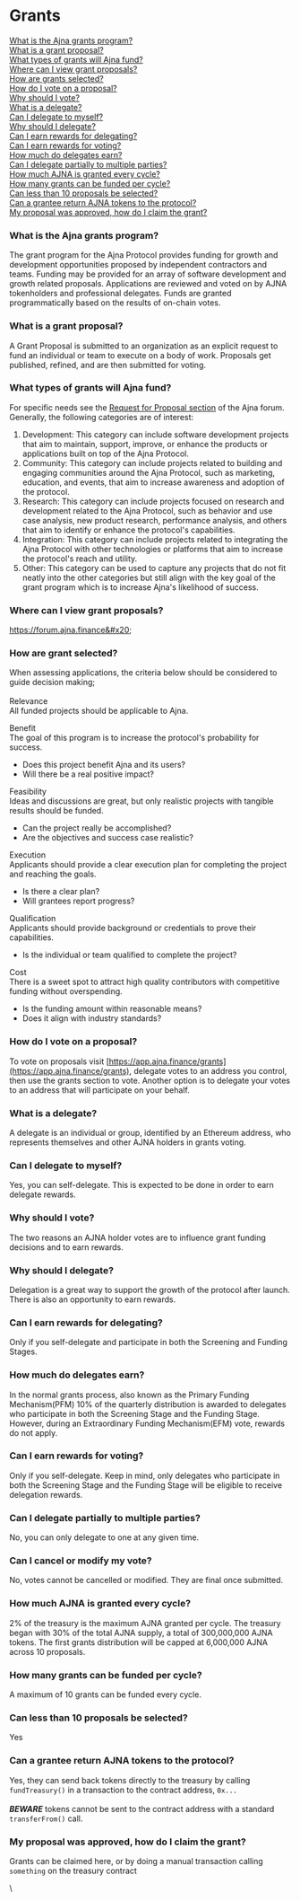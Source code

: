 # Grants

[What is the Ajna grants program?](grants.md#what-is-the-ajna-grants-program)\
[What is a grant proposal?](grants.md#what-is-a-grant-proposal)\
[What types of grants will Ajna fund?](grants.md#what-types-of-grants-will-ajna-fund)\
[Where can I view grant proposals?](grants.md#where-can-i-view-grant-proposals)\
[How are grants selected?](grants.md#how-are-grant-proposals-selected)\
[How do I vote on a proposal?](grants.md#how-do-i-vote-on-a-proposal)\
[Why should I vote?](grants.md#why-should-i-vote)\
[What is a delegate?](grants.md#what-is-a-delegate)\
[Can I delegate to myself?](grants.md#can-i-delegate-to-myself)\
[Why should I delegate?](grants.md#why-should-i-delegate)\
[Can I earn rewards for delegating?](grants.md#can-i-earn-rewards-for-delegating)\
[Can I earn rewards for voting?](grants.md#can-i-earn-rewards-for-voting)\
[How much do delegates earn?](grants.md#how-much-do-delegates-earn)\
[Can I delegate partially to multiple parties?](grants.md#can-i-delegate-partially-to-multiple-parties)\
[How much AJNA is granted every cycle?](grants.md#how-much-ajna-is-granted-every-cycle)\
[How many grants can be funded per cycle?](grants.md#how-many-grants-can-be-funded-per-cycle)\
[Can less than 10 proposals be selected?](grants.md#can-less-than-10-proposals-be-selected)\
[Can a grantee return AJNA tokens to the protocol?](grants.md#can-a-grantee-return-ajna-tokens-to-the-protocol)\
[My proposal was approved, how do I claim the grant?](grants.md#my-proposal-was-approved-how-do-i-claim-the-grant)

### What is the Ajna grants program?

The grant program for the Ajna Protocol provides funding for growth and development opportunities proposed by independent contractors and teams. Funding may be provided for an array of software development and growth related proposals. Applications are reviewed and voted on by AJNA tokenholders and professional delegates. Funds are granted programmatically based on the results of on-chain votes.

### What is a grant proposal?

A Grant Proposal is submitted to an organization as an explicit request to fund an individual or team to execute on a body of work. Proposals get published, refined, and are then submitted for voting.

### **What types of grants will Ajna fund?**

For specific needs see the [Request for Proposal section](https://forum.ajna.finance/c/rfp/5) of the Ajna forum.\
Generally, the following categories are of interest:

1. Development: This category can include software development projects that aim to maintain, support, improve, or enhance the products or applications built on top of the Ajna Protocol.
2. Community: This category can include projects related to building and engaging communities around the Ajna Protocol, such as marketing, education, and events, that aim to increase awareness and adoption of the protocol.
3. Research: This category can include projects focused on research and development related to the Ajna Protocol, such as behavior and use case analysis, new product research, performance analysis, and others that aim to identify or enhance the protocol's capabilities.
4. Integration: This category can include projects related to integrating the Ajna Protocol with other technologies or platforms that aim to increase the protocol's reach and utility.
5. Other: This category can be used to capture any projects that do not fit neatly into the other categories but still align with the key goal of the grant program which is to increase Ajna's likelihood of success.

### Where can I view grant proposals?

https://forum.ajna.finance&#x20;

### **How are grant selected?**

When assessing applications, the criteria below should be considered to guide decision making;\
\
Relevance \
All funded projects should be applicable to Ajna.

Benefit \
The goal of this program is to increase the protocol's probability for success.

* Does this project benefit Ajna and its users?
* Will there be a real positive impact?&#x20;

Feasibility \
Ideas and discussions are great, but only realistic projects with tangible results should be funded.

* Can the project really be accomplished? ‍
* Are the objectives and success case realistic?&#x20;

Execution \
Applicants should provide a clear execution plan for completing the project and reaching the goals.

* Is there a clear plan?
* Will grantees report progress?&#x20;

Qualification \
Applicants should provide background or credentials to prove their capabilities.

* Is the individual or team qualified to complete the project? &#x20;

Cost \
There is a sweet spot to attract high quality contributors with competitive funding without overspending.&#x20;

* Is the funding amount within reasonable means?
* Does it align with industry standards?

### How do I vote on a proposal?

To vote on proposals visit [https://app.ajna.finance/grants](https://app.ajna.finance/grants), delegate votes to an address you control, then use the grants section to vote. Another option is to delegate your votes to an address that will participate on your behalf.

### What is a delegate?

A delegate is an individual or group, identified by an Ethereum address, who represents themselves and other AJNA holders in grants voting.

### Can I delegate to myself?

Yes, you can self-delegate. This is expected to be done in order to earn delegate rewards.

### Why should I vote?

The two reasons an AJNA holder votes are to influence grant funding decisions and to earn rewards.

### Why should I delegate?

Delegation is a great way to support the growth of the protocol after launch. There is also an opportunity to earn rewards.

### Can I earn rewards for delegating?

Only if you self-delegate and participate in both the Screening and Funding Stages.&#x20;

### How much do delegates earn?

In the normal grants process, also known as the Primary Funding Mechanism(PFM) 10% of the quarterly distribution is awarded to delegates who participate in both the Screening Stage and the Funding Stage. However, during an Extraordinary Funding Mechanism(EFM) vote, rewards do not apply.

### Can I earn rewards for voting?

Only if you self-delegate. Keep in mind, only delegates who participate in both the Screening Stage and the Funding Stage will be eligible to receive delegation rewards.

### Can I delegate partially to multiple parties?

No, you can only delegate to one at any given time.

### Can I cancel or modify my vote?

No, votes cannot be cancelled or modified. They are final once submitted.

### How much AJNA is granted every cycle?

2% of the treasury is the maximum AJNA granted per cycle. The treasury began with 30% of the total AJNA supply, a total of 300,000,000 AJNA tokens. The first grants distribution will be capped at 6,000,000 AJNA across 10 proposals.

### How many grants can be funded per cycle?

A maximum of 10 grants can be funded every cycle.

### Can less than 10 proposals be selected?

Yes

### Can a grantee return AJNA tokens to the protocol?

Yes, they can send back tokens directly to the treasury by calling `fundTreasury()` in a transaction to the contract address, `0x...`\
\
_**BEWARE**_ tokens cannot be sent to the contract address with a standard `transferFrom()` call.

### My proposal was approved, how do I claim the grant?

Grants can be claimed here, or by doing a manual transaction calling `something` on the treasury contract

\
